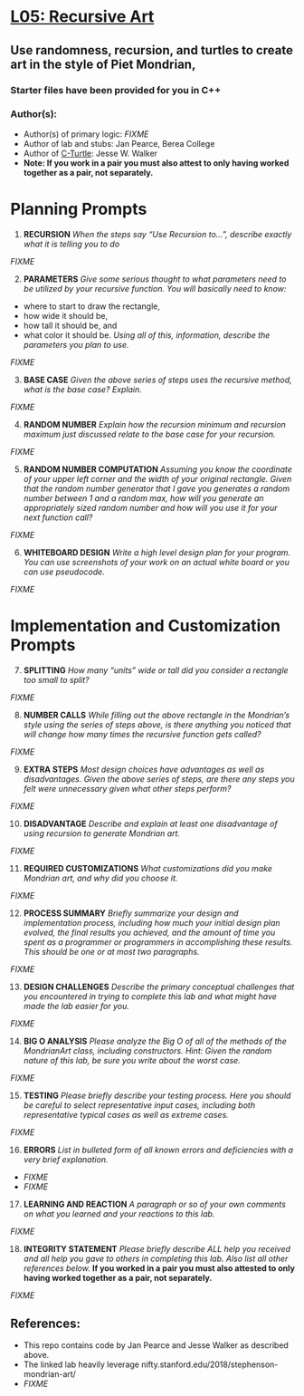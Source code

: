 # [L05: Recursive Art](https://docs.google.com/document/d/1Ty7-La9W8I_k7h6FW1GKGbwDBfmH45OR8sEgPG-sc9w/edit?usp=sharing)

## Use randomness, recursion, and turtles to create art in the style of Piet Mondrian, 

### Starter files have been provided for you in C++

### Author(s):
- Author(s) of primary logic: *FIXME*
- Author of lab and stubs: Jan Pearce, Berea College
- Author of [C-Turtle](https://github.com/walkerje/C-Turtle): Jesse W. Walker
- **Note: If you work in a pair you must also attest to only having worked together as a pair, not separately.**

# Planning Prompts

1. **RECURSION**
*When the steps say “Use Recursion to…”, 
describe exactly what it is telling you to do*

*FIXME*

2. **PARAMETERS** 
*Give some serious thought to what parameters need to be utilized by 
your recursive function. You will basically need to know:*
- where to start to draw the rectangle,
- how wide it should be, 
- how tall it should be, and 
- what color it should be. 
*Using all of this, information, describe the parameters you plan to use.*

*FIXME*

3. **BASE CASE** 
*Given the above series of steps uses the recursive method, 
what is the base case? Explain.*

*FIXME*

4. **RANDOM NUMBER**
*Explain how the recursion minimum and recursion maximum 
just discussed relate to the base case for your recursion.*

*FIXME*

5. **RANDOM NUMBER COMPUTATION**
*Assuming you know the coordinate of your upper left corner and 
the width of your original rectangle. 
Given that the random number generator that I gave you generates a 
random number between 1 and a random max, 
how will you generate an appropriately sized random number and 
how will you use it for your next function call?*

*FIXME*

6. **WHITEBOARD DESIGN**
*Write a high level design plan for your program.
You can use screenshots of your work on an actual white board 
or you can use pseudocode.*

*FIXME*

# Implementation and Customization Prompts

7. **SPLITTING**
*How many “units” wide or tall did you consider a 
rectangle too small to split?*

*FIXME*

8. **NUMBER CALLS**
*While filling out the above rectangle in the Mondrian’s style 
using the series of steps above, 
is there anything you noticed that will change how many times the 
recursive function gets called?*

*FIXME*

9. **EXTRA STEPS**
*Most design choices have advantages as well as disadvantages. 
Given the above series of steps, 
are there any steps you felt were unnecessary given what other steps perform?*

*FIXME*

10. **DISADVANTAGE**
*Describe and explain at least one disadvantage of using recursion to 
generate Mondrian art.*

*FIXME*

11. **REQUIRED CUSTOMIZATIONS**
*What customizations did you make Mondrian art, and why did you choose it.*

*FIXME*

12. **PROCESS SUMMARY**
*Briefly summarize your design and implementation process, 
including how much your initial design plan evolved, 
the final results you achieved, and the amount of time you spent 
as a programmer or programmers in accomplishing these results. 
This should be one or at most two paragraphs.*

*FIXME*

13. **DESIGN CHALLENGES**
*Describe the primary conceptual challenges that you encountered 
in trying to complete this lab and what might have made the 
lab easier for you.*

*FIXME*

14. **BIG O ANALYSIS**
*Please analyze the Big O of all of the methods of the MondrianArt class, 
including constructors. 
Hint: Given the random nature of this lab, 
be sure you write about the worst case.*

*FIXME*

15. **TESTING**
*Please briefly describe your testing process. 
Here you should be careful to select representative input cases, 
including both representative typical cases as well as extreme cases.*

*FIXME*

16. **ERRORS**
*List in bulleted form of all known errors 
and deficiencies with a very brief explanation.*

- *FIXME*
- *FIXME*

17. **LEARNING AND REACTION**
*A paragraph or so of your own comments 
on what you learned and your reactions to this lab.*

*FIXME*

18. **INTEGRITY STATEMENT**
*Please briefly describe ALL help you received and 
all help you gave to others in completing this lab.
Also list all other references below.* 
**If you worked in a pair you must also attested to only 
having worked together as a pair, not separately.**

*FIXME*

## References:
- This repo contains code by Jan Pearce and Jesse Walker as described above.
- The linked lab heavily leverage nifty.stanford.edu/2018/stephenson-mondrian-art/
- *FIXME*
